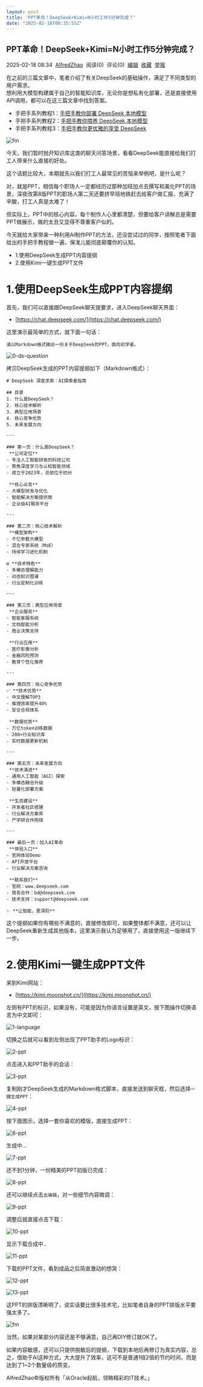 ```yaml
---
layout: post
title: 'PPT革命！DeepSeek+Kimi=N小时工作5分钟完成？'
date: "2025-02-18T00:35:55Z"
---
```

PPT革命！DeepSeek+Kimi=N小时工作5分钟完成？
-------------------------------

2025-02-18 08:34  [AlfredZhao](https://www.cnblogs.com/jyzhao)  阅读(0)  评论(0)  [编辑](https://i.cnblogs.com/EditPosts.aspx?postid=18721159)  [收藏](javascript:void\(0\))  [举报](javascript:void\(0\))

在之前的三篇文章中，笔者介绍了有关DeepSeek的基础操作，满足了不同类型的用户需求。  
想利用大模型构建属于自己的智能知识库，无论你是想私有化部署，还是直接使用API调用，都可以在这三篇文章中找到答案。

*   手把手系列教程1：[手把手教你部署 DeepSeek 本地模型](https://mp.weixin.qq.com/s/AgQkyzV7cr-gUsfTqP7mFg)
*   手把手系列教程2：[手把手教你喂养 DeepSeek 本地模型](https://mp.weixin.qq.com/s/YcW4MDAj06W35TOtHVoB2Q)
*   手把手系列教程3：[手把手教你更优雅的享受 DeepSeek](https://mp.weixin.qq.com/s/TIJh9pfUA65YsLMUkSyfdQ)

![fm](https://img2023.cnblogs.com/blog/635610/202502/635610-20250218083454992-1232601265.png)

今天，我们暂时抛开知识库这类的聊天问答场景，看看DeepSeek能直接给我们打工人带来什么直接的好处。

这个话题比较大，本期就先以我们打工人最常见的苦恼来举例吧，是什么呢？

对，就是PPT，相信每个职场人一定都经历过那种加班加点去撰写和美化PPT的场景，深夜改第8版PPT的职场人第二天还要挤早班地铁赶去给客户做汇报，充满了辛酸，打工人真是太难了！

但实际上，PPT中的核心内容，每个制作人心里都清楚，但要给客户讲解总是需要PPT做展示，做的太丑又显得不尊重客户似的。

今天就给大家带来一种利用AI制作PPT的方法，还没尝试过的同学，按照笔者下面给出的手把手教程做一遍，保准儿能彻底颠覆你的认知。

*   1.使用DeepSeek生成PPT内容提纲
*   2.使用Kimi一键生成PPT文件

1.使用DeepSeek生成PPT内容提纲
=====================

首先，我们可以直接跟DeepSeek聊天提要求，进入DeepSeek聊天界面：

*   [https://chat.deepseek.com/](https://chat.deepseek.com/)

这里演示最简单的方式，就下面一句话：

    请以Markdown格式输出一份关于DeepSeek的PPT，面向初学者。
    

![0-ds-question](https://img2023.cnblogs.com/blog/635610/202502/635610-20250218083453822-571829117.png)

拷贝DeepSeek生成的PPT内容提纲如下（Markdown格式）：

    # DeepSeek 深度求索：AI探索者指南
    
    ## 目录
    1. 什么是DeepSeek？
    2. 核心技术解析
    3. 典型应用场景
    4. 核心竞争优势
    5. 未来发展方向
    
    ---
    
    ### 第一页：什么是DeepSeek？
     **公司定位**
    - 专注人工智能研发的科技公司
    - 聚焦深度学习与认知智能领域
    - 成立于2023年，总部位于杭州
    
     **核心业务**
    - 大模型研发与优化
    - 智能解决方案提供商
    - 企业级AI服务平台
    
    ---
    
    ### 第二页：核心技术解析
     **模型架构**
    - 千亿参数大模型
    - 混合专家系统（MoE）
    - 持续学习进化机制
    
    ⚙️ **技术特色**
    - 多模态理解能力
    - 动态知识图谱
    - 行业定制化训练
    
    ---
    
    ### 第三页：典型应用场景
     **企业服务**
    - 智能客服系统
    - 文档智能分析
    - 商业决策支持
    
     **行业应用**
    - 医疗影像分析
    - 金融风险预测
    - 教育个性化推荐
    
    ---
    
    ### 第四页：核心竞争优势
    ✅ **技术优势**
    - 中文理解TOP3
    - 推理效率提升40%
    - 安全合规体系
    
     **数据优势**
    - 万亿token训练数据
    - 200+行业知识库
    - 实时数据更新机制
    
    ---
    
    ### 第五页：未来发展方向
     **技术演进**
    - 通用人工智能（AGI）探索
    - 多模态融合升级
    - 轻量化部署方案
    
     **生态建设**
    - 开发者社区搭建
    - 行业解决方案库
    - 产学研合作网络
    
    ---
    
    ### 最后一页：加入AI革命
     **体验入口**
    - 官网体验Demo
    - API开放平台
    - 行业解决方案咨询
    
     **联系我们**
    - 官网：www.deepseek.com
    - 商务合作：bd@deepseek.com
    - 技术支持：support@deepseek.com
    
    ✨ **让智能，更深刻**
    

这个提纲如果你有哪些不满意的，直接修改即可，如果整体都不满意，还可以让DeepSeek重新生成其他版本，这里演示我认为足够用了，直接使用这一版继续下一步。

2.使用Kimi一键生成PPT文件
=================

来到Kimi网站：

*   [https://kimi.moonshot.cn/](https://kimi.moonshot.cn/)

左侧有PPT的标识，如果没有，可能是因为你语言设置是英文，按下图操作切换语言为中文即可：

![1-language](https://img2023.cnblogs.com/blog/635610/202502/635610-20250218083453890-928551487.png)

切换之后就可以看到左侧出现了PPT助手的Logo标识：

![2-ppt](https://img2023.cnblogs.com/blog/635610/202502/635610-20250218083453971-923594638.png)

点击进入和PPT助手的会话：

![3-ppt](https://img2023.cnblogs.com/blog/635610/202502/635610-20250218083454220-1567452959.png)

复制刚才DeepSeek生成的Markdown格式脚本，直接发送到聊天框，然后选择`一键生成PPT`：

![4-ppt](https://img2023.cnblogs.com/blog/635610/202502/635610-20250218083454062-438273550.png)

按下面图示，选择一套你喜欢的模版，直接生成PPT：

![6-ppt](https://img2023.cnblogs.com/blog/635610/202502/635610-20250218083454924-1893428783.png)

生成中...

![7-ppt](https://img2023.cnblogs.com/blog/635610/202502/635610-20250218083454129-816064310.png)

还不到1分钟，一份精美的PPT初版已完成：

![8-ppt](https://img2023.cnblogs.com/blog/635610/202502/635610-20250218083455727-1995626775.png)

还可以继续点击`去编辑`，对一些细节内容微调：

![9-ppt](https://img2023.cnblogs.com/blog/635610/202502/635610-20250218083454525-564602149.png)

调整后就直接点击下载：

![10-ppt](https://img2023.cnblogs.com/blog/635610/202502/635610-20250218083455428-957961576.png)

显示下载合成中..

![11-ppt](https://img2023.cnblogs.com/blog/635610/202502/635610-20250218083454092-2987170.png)

下载的PPT文件，看到成品之后简直激动的想哭：

![12-ppt](https://img2023.cnblogs.com/blog/635610/202502/635610-20250218083455914-450326182.png)

![13-ppt](https://img2023.cnblogs.com/blog/635610/202502/635610-20250218083455287-866160442.png)

这PPT的排版清晰明了，说实话要比很多技术宅，比如笔者自身的PPT排版水平要强太多了。

![fm](https://img2023.cnblogs.com/blog/635610/202502/635610-20250218083454992-1232601265.png)

当然，如果对某部分内容还是不够满意，自己再DIY修订就OK了。

如果内容敏感，还可以只提供脱敏后的提纲，下载到本地后再修订为真实内容，总之，借助于AI这种方式，大大提升了效率，这可不是普通1倍2倍的节约时间，而是达到了1~2个数量级的质变。

AlfredZhao©版权所有「从Oracle起航，领略精彩的IT技术。」
